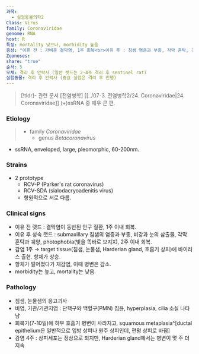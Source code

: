 ```yaml
---
과목:
  - 실험동물의학2
Class: Virus
family: Coronaviridae
genome: RNA
host: R
특징: mortality 낮으나, morbidity 높음
증상: "이유 전 : 가벼운 결막염, 1주 회복<br>이유 후 : 침샘 염증과 부종, 각막 혼탁, 콧물/눈물 등, 2주 회복"
Zoonoses: 
share: "true"
순서: 5
모체: 격리 후 안락사 (일반 랫드는 2-4주 격리 후 sentinel rat)
실험동물: 격리 후 안락사 (중요 실험은 격리 후 진행)
---
```

>[!tldr]- 관련 문서
>[전염병학] [[../07-3. 전염병학2/24. Coronaviridae|24. Coronaviridae]] (+)ssRNA 중 매우 큰 편.


### Etiology
> - family *Coronaviridae*
> 	- genus *Betacoronavirus*

- ssRNA, enveloped, large, pleomorphic, 60-200nm.
### Strains
- 2 prototype
	- RCV-P (Parker's rat coronavirus)
	- RCV-SDA (sialodacryoadenitis virus)
	- 항원적으로 서로 다름.

### Clinical signs
- 이유 전 랫드 : 결막염이 동반된 안구 질환, 1주 이내 회복.
- 이유 후 성숙 랫드 : submaxillary 침샘의 염증과 부종, 비강과 눈의 삼출물, 각막 혼탁과 궤양, photophobia(빛을 똑바로 보지X), 2주 이내 회복.
- 감염 1주 → target tissue(침샘, 눈물샘, Harderian gland, 호흡기 상피)에 바이러스 출현. 항체가 상승.
- 항체가 떨어졌다가 재감염, 이때 병변은 감소.
- morbidity는 높고, mortality는 낮음.
### Pathology
- 침샘, 눈물샘의 응고괴사
- 비염, 기관/기관지염 : 단핵구와 백혈구(PMN) 침윤, hyperplasia, cilia 소실 나타남
- 회복기(7-10일)에 하부 호흡기 병변이 사라지고, squamous metaplasia^[ductal epithelium은 일반적으로 입방 상피나 원주 상피인데, 편평 상피로 바뀜]
- 감염 4주 : 상피세포는 정상으로 되지만, Harderian gland에서는 병변이 몇 주 더 지속

